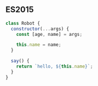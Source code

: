 ## ES2015

```javascript
class Robot {
  constructor(...args) {
    const [age, name] = args;

    this.name = name;
  }

  say() {
    return `hello, ${this.name}`;
  }
}
```
